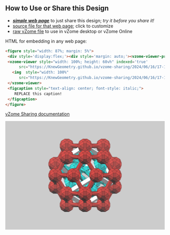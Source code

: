 
## How to Use or Share this Design

 - [***simple web page***](<https://KnewGeometry.github.io/vzome-sharing/2024/06/16/17-10-09-IntroMicro_Kit_no_yellow2-unhidden/>) to just share this design; *try it before you share it!*
 - [source file for that web page](<https://github.com/KnewGeometry/vzome-sharing/edit/main/2024/06/16/17-10-09-IntroMicro_Kit_no_yellow2-unhidden/index.md>); click to customize
 - [raw vZome file](<https://raw.githubusercontent.com/KnewGeometry/vzome-sharing/main/2024/06/16/17-10-09-IntroMicro_Kit_no_yellow2-unhidden/IntroMicro_Kit_no_yellow2-unhidden.vZome>) to use in vZome desktop or vZome Online
 
 HTML for embedding in any web page:
 ```html
<figure style="width: 87%; margin: 5%">
  <div style='display:flex;'><div style='margin: auto;'><vzome-viewer-previous load-camera='true' label='prev step'></vzome-viewer-previous><vzome-viewer-next load-camera='true' label='next step'></vzome-viewer-next></div></div>
  <vzome-viewer style="width: 100%; height: 60vh" indexed='true'
       src="https://KnewGeometry.github.io/vzome-sharing/2024/06/16/17-10-09-IntroMicro_Kit_no_yellow2-unhidden/IntroMicro_Kit_no_yellow2-unhidden.vZome" >
    <img  style="width: 100%"
       src="https://KnewGeometry.github.io/vzome-sharing/2024/06/16/17-10-09-IntroMicro_Kit_no_yellow2-unhidden/IntroMicro_Kit_no_yellow2-unhidden.png" >
  </vzome-viewer>
  <figcaption style="text-align: center; font-style: italic;">
     REPLACE this caption!
  </figcaption>
</figure>

 ```

[vZome Sharing documentation](https://vzome.github.io/vzome/sharing.html#how-it-works)

![Image](<IntroMicro_Kit_no_yellow2-unhidden.png>)

